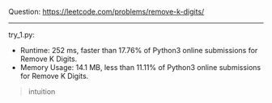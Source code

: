 Question: https://leetcode.com/problems/remove-k-digits/

---

try_1.py:
* Runtime: 252 ms, faster than 17.76% of Python3 online submissions for Remove K Digits.
* Memory Usage: 14.1 MB, less than 11.11% of Python3 online submissions for Remove K Digits.

> intuition
